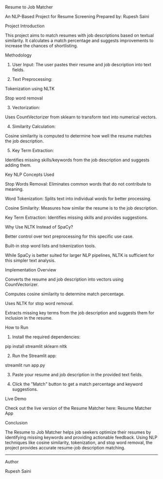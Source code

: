 Resume to Job Matcher

An NLP-Based Project for Resume Screening
Prepared by: Rupesh Saini

Project Introduction

This project aims to match resumes with job descriptions based on textual similarity. It calculates a match percentage and suggests improvements to increase the chances of shortlisting.

Methodology

1. User Input: The user pastes their resume and job description into text fields.


2. Text Preprocessing:

Tokenization using NLTK

Stop word removal



3. Vectorization:

Uses CountVectorizer from sklearn to transform text into numerical vectors.



4. Similarity Calculation:

Cosine similarity is computed to determine how well the resume matches the job description.



5. Key Term Extraction:

Identifies missing skills/keywords from the job description and suggests adding them.




Key NLP Concepts Used

Stop Words Removal: Eliminates common words that do not contribute to meaning.

Word Tokenization: Splits text into individual words for better processing.

Cosine Similarity: Measures how similar the resume is to the job description.

Key Term Extraction: Identifies missing skills and provides suggestions.


Why Use NLTK Instead of SpaCy?

Better control over text preprocessing for this specific use case.

Built-in stop word lists and tokenization tools.

While SpaCy is better suited for larger NLP pipelines, NLTK is sufficient for this simpler text analysis.


Implementation Overview

Converts the resume and job description into vectors using CountVectorizer.

Computes cosine similarity to determine match percentage.

Uses NLTK for stop word removal.

Extracts missing key terms from the job description and suggests them for inclusion in the resume.


How to Run

1. Install the required dependencies:

pip install streamlit sklearn nltk


2. Run the Streamlit app:

streamlit run app.py


3. Paste your resume and job description in the provided text fields.


4. Click the "Match" button to get a match percentage and keyword suggestions.



Live Demo

Check out the live version of the Resume Matcher here:
Resume Matcher App

Conclusion

The Resume to Job Matcher helps job seekers optimize their resumes by identifying missing keywords and providing actionable feedback. Using NLP techniques like cosine similarity, tokenization, and stop word removal, the project provides accurate resume-job description matching.


---

Author

Rupesh Saini

